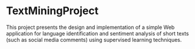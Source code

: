 # TextMiningProject
This project presents the design and implementation of a simple Web application for language identification and sentiment analysis of short texts (such as social media comments) using supervised learning techniques.
